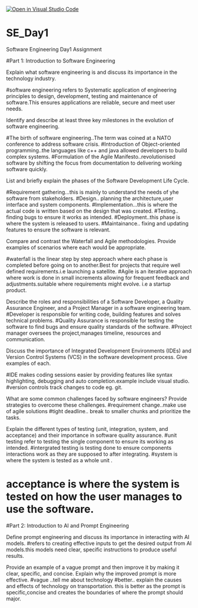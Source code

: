 [![Open in Visual Studio Code](https://classroom.github.com/assets/open-in-vscode-2e0aaae1b6195c2367325f4f02e2d04e9abb55f0b24a779b69b11b9e10269abc.svg)](https://classroom.github.com/online_ide?assignment_repo_id=18465232&assignment_repo_type=AssignmentRepo)
# SE_Day1
Software Engineering Day1 Assignment

#Part 1: Introduction to Software Engineering

Explain what software engineering is and discuss its importance in the technology industry.

#software engineering refers to Systematic application of engineering principles to design, development, testing and maintenance of software.This ensures applications are reliable, secure and meet user needs.


Identify and describe at least three key milestones in the evolution of software engineering.

#The birth of software engineering..The term was coined at a NATO conference to address software crisis.
#Introduction of Object-oriented programming..the languages like c++ and java allowed developers to build complex systems.
#Formulation of the Agile Manifesto..revolutionised software by shifting the focus from documentation to delivering working software quickly.

List and briefly explain the phases of the Software Development Life Cycle.

#Requirement gathering...this is mainly to understand the needs of yhe software from stakeholders.
#Design.. planning the architecture,user interface and system components.
#Implementation...this is where the actual code is written based on the design that was created.
#Testing.. finding bugs to ensure it works as intended.
#Deployment..this phase is where the system is released to users.
#Maintainance.. fixing and updating features to ensure the software is relevant.


Compare and contrast the Waterfall and Agile methodologies. Provide examples of scenarios where each would be appropriate.

#waterfall is the linear step by step approach where each phase is completed before going on to another.Best for projects that require well defined requirements.i.e launching a satellite.
#Agile is an iterative approach where work is done in small increments allowing for frequent feedback and adjustments.suitable where requirements might evolve. i.e a startup product.


Describe the roles and responsibilities of a Software Developer, a Quality Assurance Engineer, and a Project Manager in a software engineering team.
#Developer is responsible for writing code, building features and solves technical problems.
#Quality Assurance is responsible for testing the software to find bugs and ensure quality standards of the software.
#Project manager oversees the project,manages timeline, resources and communication.


Discuss the importance of Integrated Development Environments (IDEs) and Version Control Systems (VCS) in the software development process. Give examples of each.

#IDE makes coding sessions easier by providing features like syntax highlighting, debugging and auto completion.example include visual studio.
#version controls track changes to code eg. git.


What are some common challenges faced by software engineers? Provide strategies to overcome these challenges.
#requirement change..make use of agile solutions 
#tight deadline.. break to smaller chunks and prioritize the tasks.



Explain the different types of testing (unit, integration, system, and acceptance) and their importance in software quality assurance.
#unit testing refer to testing the single component to ensure its  working as intended.
#intergrated testing is testing done to ensure components interactions work as they are supposed to after integrating.
#system is where the system is tested as a whole unit .
# acceptance is where the system is tested on how the user manages to use the software.


#Part 2: Introduction to AI and Prompt Engineering


Define prompt engineering and discuss its importance in interacting with AI models.
#refers to creating effective inputs to get the desired output from AI models.this models need clear, specific instructions to produce useful results.


Provide an example of a vague prompt and then improve it by making it clear, specific, and concise. Explain why the improved prompt is more effective.
#vague ..tell me about technology 
#better.. explain the causes and effects of technology on transportation.
this is better as the prompt is specific,concise and creates the boundaries of where the prompt should major.

